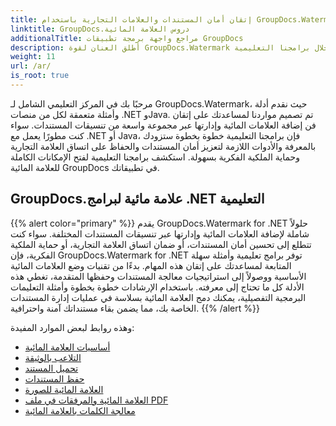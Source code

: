 ```yaml
---
title: إتقان أمان المستندات والعلامات التجارية باستخدام GroupDocs.Watermark
linktitle: GroupDocs.دروس العلامة المائية
additionalTitle: مراجع واجهة برمجة تطبيقات GroupDocs
description: أطلق العنان لقوة GroupDocs.Watermark من خلال برامجنا التعليمية .NET وJava. تقنيات العلامة المائية الرئيسية لأمن المستندات والعلامات التجارية.
weight: 11
url: /ar/
is_root: true
---
```


مرحبًا بك في المركز التعليمي الشامل لـ GroupDocs.Watermark، حيث نقدم أدلة وأمثلة متعمقة لكل من منصات .NET وJava. تم تصميم مواردنا لمساعدتك على إتقان فن إضافة العلامات المائية وإدارتها عبر مجموعة واسعة من تنسيقات المستندات. سواء كنت مطورًا يعمل مع .NET أو Java، فإن برامجنا التعليمية خطوة بخطوة ستزودك بالمعرفة والأدوات اللازمة لتعزيز أمان المستندات والحفاظ على اتساق العلامة التجارية وحماية الملكية الفكرية بسهولة. استكشف برامجنا التعليمية لفتح الإمكانات الكاملة للعلامة المائية GroupDocs في تطبيقاتك.


## GroupDocs.علامة مائية لبرامج .NET التعليمية
{{% alert color="primary" %}}
يقدم GroupDocs.Watermark for .NET حلولاً شاملة لإضافة العلامات المائية وإدارتها عبر تنسيقات المستندات المختلفة. سواء كنت تتطلع إلى تحسين أمان المستندات، أو ضمان اتساق العلامة التجارية، أو حماية الملكية الفكرية، فإن GroupDocs.Watermark for .NET توفر برامج تعليمية وأمثلة سهلة المتابعة لمساعدتك على إتقان هذه المهام. بدءًا من تقنيات وضع العلامات المائية الأساسية ووصولاً إلى استراتيجيات معالجة المستندات وحفظها المتقدمة، تغطي هذه الأدلة كل ما تحتاج إلى معرفته. باستخدام الإرشادات خطوة بخطوة وأمثلة التعليمات البرمجية التفصيلية، يمكنك دمج العلامة المائية بسلاسة في عمليات إدارة المستندات الخاصة بك، مما يضمن بقاء مستنداتك آمنة واحترافية.
{{% /alert %}}

وهذه روابط لبعض الموارد المفيدة:
 
- [أساسيات العلامة المائية](./net/watermarking-basics/)
- [التلاعب بالوثيقة](./net/document-manipulation/)
- [تحميل المستند](./net/document-loadings/)
- [حفظ المستندات](./net/document-savings/)
- [العلامة المائية للصورة](./net/image-watermarkings/)
- [العلامة المائية والمرفقات في ملف PDF](./net/pdf-watermarking-attachments/)
- [معالجة الكلمات بالعلامة المائية](./net/word-processing-watermarkings/)
